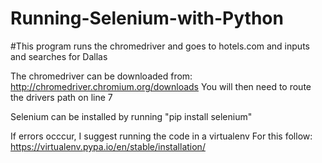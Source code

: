 # Running-Selenium-with-Python
#This program runs the chromedriver and goes to hotels.com and inputs and searches for Dallas

The chromedriver can be downloaded from: http://chromedriver.chromium.org/downloads
You will then need to route the drivers path on line 7

Selenium can be installed by running "pip install selenium"

If errors occcur, I suggest running the code in a virtualenv
For this follow: https://virtualenv.pypa.io/en/stable/installation/
